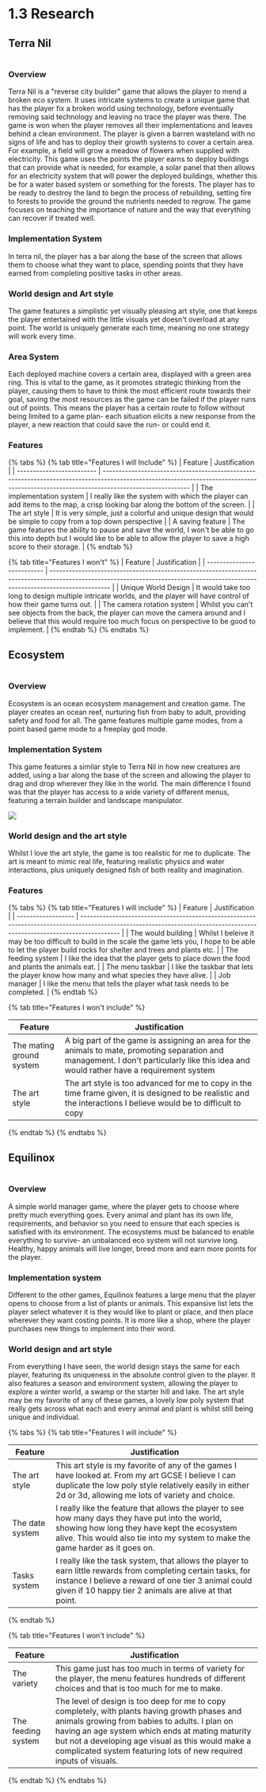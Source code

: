 # 1.3 Research

## Terra Nil

<figure><img src="../.gitbook/assets/image (2).png" alt=""><figcaption></figcaption></figure>

### Overview

Terra Nil is a "reverse city builder" game that allows the player to mend a broken eco system. It uses intricate systems to create a unique game that has the player fix a broken world using technology, before eventually removing said technology and leaving no trace the player was there. The game is won when the player removes all their implementations and leaves behind a clean environment. The player is given a barren wasteland with no signs of life and has to deploy their growth systems to cover a certain area. For example, a field will grow a meadow of flowers when supplied with electricity. This game uses the points the player earns to deploy buildings that can provide what is needed, for example, a solar panel that then allows for an electricity system that will power the deployed buildings, whether this be for a water based system or something for the forests. The player has to be ready to destroy the land to begin the process of rebuilding, setting fire to forests to provide the ground the nutrients needed to regrow. The game focuses on teaching the importance of nature and the way that everything can recover if treated well.&#x20;

### Implementation System

In terra nil, the player has a bar along the base of the screen that allows them to choose what they want to place, spending points that they have earned from completing positive tasks in other areas.&#x20;

### World design and Art style

The game features a simplistic yet visually pleasing art style, one that keeps the player entertained with the little visuals yet doesn't overload at any point. The world is uniquely generate each time, meaning no one strategy will work every time.

### Area System

Each deployed machine covers a certain area, displayed with a green area ring. This is vital to the game, as it promotes strategic thinking from the player, causing them to have to think the most efficient route towards their goal, saving the most resources as the game can be failed if the player runs out of points. This means the player has a certain route to follow without being limited to a game plan- each situation elicits a new response from the player, a new reaction that could save the run- or could end it.&#x20;

### Features

{% tabs %}
{% tab title="Features I will Include" %}
| Feature                   | Justification                                                                                                                                                                           |
| ------------------------- | --------------------------------------------------------------------------------------------------------------------------------------------------------------------------------------- |
| The implementation system | I really like the system with which the player can add items to the map, a crisp looking bar along the bottom of the screen.                                                            |
| The art style             | It is very simple, just a colorful and unique design that would be simple to copy from a top down perspective                                                                           |
| A saving feature          | The game features the ability to pause and save the world, I won't be able to go this into depth but I would like to be able to allow the player to save a high score to their storage. |
{% endtab %}

{% tab title="Features I won't" %}
| Feature                    | Justification                                                                                                                                                                   |
| -------------------------- | ------------------------------------------------------------------------------------------------------------------------------------------------------------------------------- |
| Unique World Design        | It would take too long to design multiple intricate worlds, and the player will have control of how their game turns out.                                                       |
| The camera rotation system | Whilst you can't see objects from the back, the player can move the camera around and I believe that this would require too much focus on perspective to be good to implement.  |
{% endtab %}
{% endtabs %}



## Ecosystem

<figure><img src="../.gitbook/assets/image (8).png" alt=""><figcaption></figcaption></figure>

### Overview

Ecosystem is an ocean ecosystem management and creation game. The player creates an ocean reef, nurturing fish from baby to adult, providing safety and food for all. The game features multiple game modes, from a point based game mode to a freeplay god mode.&#x20;

### Implementation System

This game features a similar style to Terra Nil in how new creatures are added, using a bar along the base of the screen and allowing the player to drag and drop wherever they like in the world. The main difference I found was that the player has access to a wide variety of different menus, featuring a terrain builder and landscape manipulator.&#x20;

![](<../.gitbook/assets/image (1).png>)

### World design and the art style

Whilst I love the art style, the game is too realistic for me to duplicate. The art is meant to mimic real life, featuring realistic physics and water interactions, plus uniquely designed fish of both reality and imagination.&#x20;

### Features

{% tabs %}
{% tab title="Features I will include" %}
| Feature            | Justification                                                                                                                                                            |
| ------------------ | ------------------------------------------------------------------------------------------------------------------------------------------------------------------------ |
| The would building | Whilst I beleive it may be too difficult to build in the scale the game lets you, I hope to be able to let the player build rocks for shelter and trees and plants etc.  |
| The feeding system | I like  the idea that the player gets to place down the food and plants the animals eat.                                                                                 |
| The menu taskbar   | I like the taskbar that lets the player know how many and what species they have alive.                                                                                  |
| Job manager        | I like the menu that tells the player what task needs to be completed.                                                                                                   |
{% endtab %}

{% tab title="Features I won't include" %}


| Feature                  | Justification                                                                                                                                                                            |
| ------------------------ | ---------------------------------------------------------------------------------------------------------------------------------------------------------------------------------------- |
| The mating ground system | A big part of the game is assigning an area for the animals to mate, promoting separation and management. I don't particularly like this idea and would rather have a requirement system |
| The art style            | The art style is too advanced for me to copy in the time frame given, it is designed to be realistic and the interactions I believe would be to difficult to copy                        |
{% endtab %}
{% endtabs %}

## Equilinox

<figure><img src="../.gitbook/assets/image (7).png" alt=""><figcaption></figcaption></figure>

### Overview

A simple world manager game, where the player gets to choose where pretty much everything goes. Every animal and plant has its own life, requirements, and behavior so you need to ensure that each species is satisfied with its environment. The ecosystems must be balanced to enable everything to survive- an unbalanced eco system will not survive long. Healthy, happy animals will live longer, breed more and earn more points for the player.&#x20;

### Implementation system

Different to the other games, Equilinox features a large menu that the player opens to choose from a list of plants or animals. This expansive list lets the player select whatever it is they would like to plant or place, and then place wherever they want costing points. It is more like a shop, where the player purchases new things to implement into their word.&#x20;

### World design and art style

From everything I have seen, the world design stays the same for each player, featuring its uniqueness in the absolute control given to the player. It also features a season and environment system, allowing the player to explore a winter world, a swamp or the starter hill and lake. The art style may be my favorite of any of these games, a lovely low poly system that really gets across what each and every animal and plant is whilst still being unique and individual.&#x20;

{% tabs %}
{% tab title="Features I will include" %}


| Feature         | Justification                                                                                                                                                                                                                       |
| --------------- | ----------------------------------------------------------------------------------------------------------------------------------------------------------------------------------------------------------------------------------- |
| The art style   | This art style is my favorite of any of the games I have looked at. From my art GCSE I believe I can duplicate the low poly style relatively easily in either 2d or 3d, allowing me lots of variety and choice.                     |
| The date system | I really like the feature that allows the player to see how many days they have put into the world, showing how long they have kept the ecosystem alive. This would also tie into my system to make the game harder as it goes on.  |
| Tasks system    | I really like the task system, that allows the player to earn little rewards from completing certain tasks, for instance I believe a reward of one tier 3 animal could given if 10 happy tier 2 animals are alive at that point.    |
{% endtab %}

{% tab title="Features I won't include" %}


| Feature            | Justification                                                                                                                                                                                                                                                                                                                  |
| ------------------ | ------------------------------------------------------------------------------------------------------------------------------------------------------------------------------------------------------------------------------------------------------------------------------------------------------------------------------ |
| The variety        | This game just has too much in terms of variety for the player, the menu features hundreds of different choices and that is too much for me to make.                                                                                                                                                                           |
| The feeding system | The level of design is too deep for me to copy completely, with plants having growth phases and animals growing from babies to adults. I plan on having an age system which ends at mating maturity but not a developing age visual as this would make a complicated system featuring lots of new required inputs of visuals.  |
{% endtab %}
{% endtabs %}
